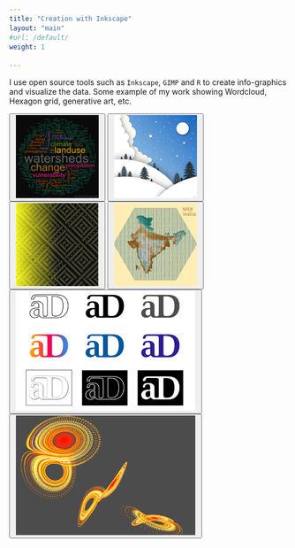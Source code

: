 ```yaml
---
title: "Creation with Inkscape"
layout: "main"
#url: /default/
weight: 1

---
```


I use open source tools such as `Inkscape`, `GIMP` and `R` to create info-graphics and visualize the data. Some example of my work showing Wordcloud, Hexagon grid, generative art, etc.

<button style = "padding: 1px 10px"><img src="Image (1).png"  width="150"></button>
<button style = "padding: 1px 10px"><img src="Image (2).png"  width="150"></button>
<button style = "padding: 1px 10px"><img src="Image (3).png"  width="150"></button>
<button style = "padding: 1px 10px"><img src="Image (4).png"  width="150"></button>
<button style = "padding: 1px 10px"><img src="Image (5).png"  width="325"></button>
<button style = "padding: 1px 10px"><img src="Image (6).jpg"  width="325" height="216"></button>
